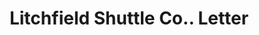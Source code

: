 ---
doi: 10.7916/D8P570GW
date_other: '1896'
date_other_textual: '1896'
form: correspondence
genre:
- Letters (correspondence)
name:
- Litchfield Shuttle Co.
object_in_context_url: https://biggert.cul.columbia.edu/items/view/ave_biggert_00504
subject_hierarchical_geographic:
- Southbridge, Massachusetts, United States
subject_name:
- Litchfield Shuttle Co.
title: Litchfield Shuttle Co.. Letter
sort_title: Litchfield Shuttle Co.. Letter
call_number: ave_biggert_00504
coordinates:
- 42.075,-72.03388888888888
pid: ave_biggert_00504
identifiers: ave_biggert_00504
thumbnail: https://derivativo-2.library.columbia.edu/iiif/2/ldpd:343756/full/!256,256/0/native.jpg
permalink: "/items/ave_biggert_00504/"
layout: iiif-image-page
---